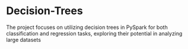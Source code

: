 # Decision-Trees
The project focuses on utilizing decision trees in PySpark for both classification and regression tasks, exploring their potential in analyzing large datasets
